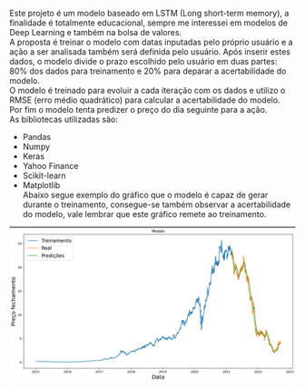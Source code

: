 Este projeto é um modelo baseado em LSTM (Long short-term memory), a finalidade é totalmente educacional, sempre me interessei em modelos de Deep Learning e também na bolsa de valores. <br>
A proposta é treinar o modelo com datas inputadas pelo próprio usuário e a ação a ser analisada também será definida pelo usuário. Após inserir estes dados, o modelo divide o prazo escolhido pelo usuário em duas partes: 80% dos dados para treinamento e 20% para deparar a acertabilidade do modelo. <br>
O modelo é treinado para evoluir a cada iteração com os dados e utilizo o RMSE (erro médio quadrático) para calcular a acertabilidade do modelo.<br>
Por fim o modelo tenta predizer o preço do dia seguinte para a ação. <br>
As bibliotecas utilizadas são:
- Pandas
- Numpy
- Keras
- Yahoo Finance
- Scikit-learn
- Matplotlib <br>
Abaixo segue exemplo do gráfico que o modelo é capaz de gerar durante o treinamento, consegue-se também observar a acertabilidade do modelo, vale lembrar que este gráfico remete ao treinamento.<br>
<img src="https://raw.githubusercontent.com/ZacSv/Bolsa_Acoes_ML/main/exemplo/Graph.png" alt="Texto Alternativo">
